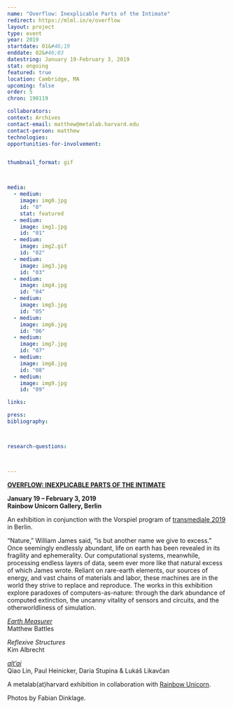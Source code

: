 ```yaml
---
name: "Overflow: Inexplicable Parts of the Intimate"
redirect: https://mlml.io/e/overflow
layout: project
type: event
year: 2019
startdate: 01&#46;19
enddate: 02&#46;03
datestring: January 19-February 3, 2019
stat: ongoing
featured: true
location: Cambridge, MA
upcoming: false
order: 5
chron: 190119

collaborators:
context: Archives
contact-email: matthew@metalab.harvard.edu
contact-person: matthew
technologies: 
opportunities-for-involvement:


thumbnail_format: gif



media:
  - medium:
    image: img0.jpg
    id: "0"
    stat: featured
  - medium:
    image: img1.jpg
    id: "01"
  - medium:
    image: img2.gif
    id: "02"
  - medium:
    image: img3.jpg
    id: "03"
  - medium:
    image: img4.jpg
    id: "04"
  - medium:
    image: img5.jpg
    id: "05"
  - medium:
    image: img6.jpg
    id: "06"
  - medium:
    image: img7.jpg
    id: "07"
  - medium:
    image: img8.jpg
    id: "08"
  - medium:
    image: img9.jpg
    id: "09"

links:

press:
bibliography:



research-questions:



---
```

**[OVERFLOW: INEXPLICABLE PARTS OF THE INTIMATE](https://rainbow-unicorn.com/#gallery)**

**January 19 – February 3, 2019<br />
Rainbow Unicorn Gallery, Berlin**

An exhibition in conjunction with the Vorspiel program of [transmediale 2019](https://vorspiel.berlin/#) in Berlin.

“Nature,” William James said, “is but another name we give to excess.” Once seemingly endlessly abundant, life on earth has been revealed in its fragility and ephemerality. Our computational systems, meanwhile, processing endless layers of data, seem ever more like that natural excess of which James wrote. Reliant on rare-earth elements, our sources of energy, and vast chains of materials and labor, these machines are in the world they strive to replace and reproduce. The works in this exhibition explore paradoxes of computers-as-nature: through the dark abundance of computed extinction, the uncanny vitality of sensors and circuits, and the otherworldliness of simulation.

*[Earth Measurer](https://medium.com/@metalabharvard/a-thicket-of-questions-on-matthew-battless-earth-measurer-6cefa0351add)*<br />
Matthew Battles

*Reflexive Structures*<br />
Kim Albrecht

*[alt’ai](http://altai.id/)*<br />
Qiao Lin, Paul Heinicker, Daria Stupina & Lukáš Likavčan

A metalab(at)harvard exhibition in collaboration with [Rainbow Unicorn](https://rainbow-unicorn.com/#welcome).

Photos by Fabian Dinklage.


